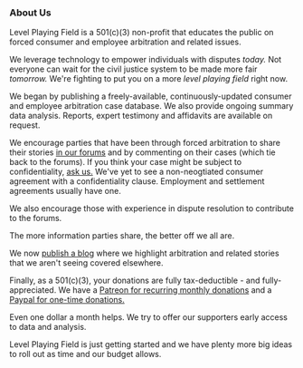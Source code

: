 ### About Us

Level Playing Field is a 501(c)(3) non-profit that educates the public on forced consumer and employee arbitration and related issues.

We leverage technology to empower individuals with disputes *today.* Not everyone can wait for the civil justice system to be made more fair *tomorrow.* We're fighting to put you on a more *level playing field* right now.

We began by publishing a freely-available, continuously-updated consumer and employee arbitration case database.  We also provide ongoing summary data analysis.  Reports, expert testimony and affidavits are available on request.

We encourage parties that have been through forced arbitration to share their stories [in our forums](https://forum.levelplayingfield.io) and by commenting on their cases (which tie back to the forums). If you think your case might be subject to confidentiality, [ask us.](mailto:team@lpf.io?subject=About+Us+Confidentiality) We've yet to see a non-neogtiated consumer agreement with a confidentiality clause. Employment and settlement agreements usually have one.

We also encourage those with experience in dispute resolution to contribute to the forums.

The more information parties share, the better off we all are.

We now [publish a blog](https://blog.levelplayingfield.io) where we highlight arbitration and related stories that we aren't seeing covered elsewhere.

Finally, as a 501(c)(3), your donations are fully tax-deductible - and fully-appreciated.  We have a [Patreon for recurring monthly donations](https://www.patreon.com/levelplayingfield) and a [Paypal for one-time donations.](https://www.paypal.com/cgi-bin/webscr?cmd=_s-xclick&hosted_button_id=J8KHLEX98Z38Y)

Even one dollar a month helps. We try to offer our supporters early access to data and analysis.

Level Playing Field is just getting started and we have plenty more big ideas to roll out as time and our budget allows.
